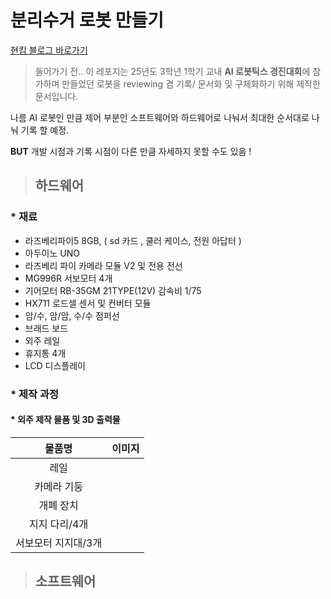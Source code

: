 # 분리수거 로봇 만들기

[현킴 블로그 바로가기](https://blog.naver.com/3h12n_17)

> 들어가기 전.. 이 레포지는 25년도 3학년 1학기 교내 **AI 로봇틱스 경진대회**에 참가하며 만들었던
로봇을 reviewing 겸 기록/ 문서화 및 구체화하기 위해 제작한 문서입니다. 


나름 AI 로봇인 만큼 제어 부분인 소프트웨어와 하드웨어로 나눠서 최대한 순서대로 나눠 기록 할 예정. 

**BUT** 개발 시점과 기록 시점이 다른 만큼 자세하지 못할 수도 있음 ! 

> ## 하드웨어
### * 재료
- 라즈베리파이5 8GB, ( sd 카드 , 쿨러 케이스, 전원 아답터 ) 
- 아두이노 UNO
- 라즈베리 파이 카메라 모듈 V2 및 전용 전선
- MG996R 서보모터 4개
- 기어모터 RB-35GM 21TYPE(12V) 감속비 1/75
- HX711 로드셀 센서 및 컨버터 모듈 
- 암/수, 암/암, 수/수 점퍼선
- 브래드 보드
- 외주 레일
- 휴지통 4개
- LCD 디스플레이

### * 제작 과정

#### * 외주 제작 물품 및 3D 출력물 
| 물품명 | 이미지 |
| :--: | :--:| 
| 레일 | |
| 카메라 기둥 | |
| 개폐 장치 | | 
| 지지 다리/4개 | |
| 서보모터 지지대/3개 | | 


> ## 소프트웨어
